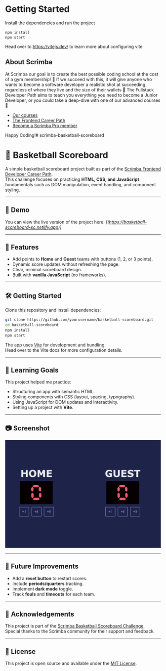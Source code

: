 # Getting Started
Install the dependencies and run the project
```
npm install
npm start
```

Head over to https://vitejs.dev/ to learn more about configuring vite
## About Scrimba

At Scrimba our goal is to create the best possible coding school at the cost of a gym membership! 💜
If we succeed with this, it will give anyone who wants to become a software developer a realistic shot at succeeding, regardless of where they live and the size of their wallets 🎉
The Fullstack Developer Path aims to teach you everything you need to become a Junior Developer, or you could take a deep-dive with one of our advanced courses 🚀

- [Our courses](https://scrimba.com/courses)
- [The Frontend Career Path](https://scrimba.com/fullstack-path-c0fullstack)
- [Become a Scrimba Pro member](https://scrimba.com/pricing)

Happy Coding!# scrimba-basketball-scoreboard

# 🏀 Basketball Scoreboard

A simple basketball scoreboard project built as part of the [Scrimba Frontend Developer Career Path](https://scrimba.com/learn/frontend).  
This challenge focuses on practicing **HTML, CSS, and JavaScript** fundamentals such as DOM manipulation, event handling, and component styling.

---

## 🚀 Demo
You can view the live version of the project here: *[(https://basketball-scoreboard-sc.netlify.app)]*

---

## 📖 Features
- Add points to **Home** and **Guest** teams with buttons (1, 2, or 3 points).
- Dynamic score updates without refreshing the page.
- Clear, minimal scoreboard design.
- Built with **vanilla JavaScript** (no frameworks).

---

## 🛠️ Getting Started
Clone this repository and install dependencies:

```bash
git clone https://github.com/yourusername/basketball-scoreboard.git
cd basketball-scoreboard
npm install
npm start
```

The app uses [Vite](https://vitejs.dev/) for development and bundling.  
Head over to the Vite docs for more configuration details.

---

## 🎯 Learning Goals
This project helped me practice:
- Structuring an app with semantic HTML.
- Styling components with CSS (layout, spacing, typography).
- Using JavaScript for DOM updates and interactivity.
- Setting up a project with **Vite**.

---

## 📷 Screenshot
![Screenshot of Basketball Scoreboard](./assets/images/Basketball%20Scoreboard.png)

---

## 🔮 Future Improvements
- Add a **reset button** to restart scores.
- Include **periods/quarters** tracking.
- Implement **dark mode** toggle.
- Track **fouls** and **timeouts** for each team.

---

## 🙌 Acknowledgements
This project is part of the [Scrimba Basketball Scoreboard Challenge](https://scrimba.com/).  
Special thanks to the Scrimba community for their support and feedback.

---

## 📜 License
This project is open source and available under the [MIT License](LICENSE).